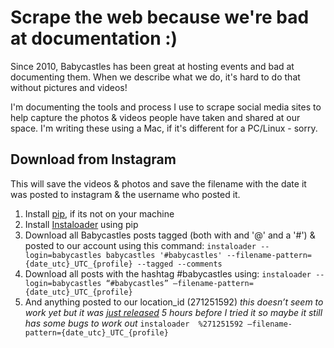 # Scrape the web because we're bad at documentation :)
Since 2010, Babycastles has been great at hosting events and bad at documenting them. When we describe what we do, it's hard to do that without pictures and videos! 

I'm documenting the tools and process I use to scrape social media sites to help capture the photos & videos people have taken and shared at our space. I'm writing these using a Mac, if it's different for a PC/Linux - sorry.

## Download from Instagram
This will save the videos & photos and save the filename with the date it was posted to instagram & the username who posted it.

1. Install [pip](https://pip.pypa.io/en/stable/installing/), if its not on your machine
2. Install [Instaloader](https://instaloader.github.io/) using pip
3. Download all Babycastles posts tagged (both with and '@' and a '#') & posted to our account using this command:
`instaloader --login=babycastles babycastles '#babycastles' --filename-pattern={date_utc}_UTC_{profile} --tagged --comments`
4. Download all posts with the hashtag #babycastles using:
`instaloader --login=babycastles “#babycastles” —filename-pattern={date_utc}_UTC_{profile}`
5. And anything posted to our location_id (271251592)
*this doesn’t seem to work yet but it was [just released](https://github.com/instaloader/instaloader/pull/212) 5 hours before I tried it so maybe it still has some bugs to work out*
`instaloader  %271251592 —filename-pattern={date_utc}_UTC_{profile}`
